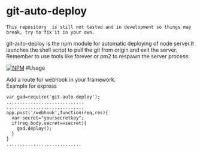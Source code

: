 # git-auto-deploy

    This repository  is still not tested and in development so things may break, try to fix it in your own. 
git-auto-deploy  is the npm module for automatic deploying of node server.It launches the shell script to pull the git from origin and exit the server. Remember to use tools like forever or pm2 to respawn the server process.

[![NPM](https://nodei.co/npm/git-auto-deploy.png)](https://nodei.co/npm/git-auto-deploy/)
#Usage

Add a route for webhook in your framework.  
Example for express

    var gad=require('git-auto-deploy');
    .............................
    .............................
    app.post('/webhook',function(req,res){
      var secret="yoursecretkey";
      if(req.body.secret==secret){
        gad.deploy();
      }
    }
    ............................
